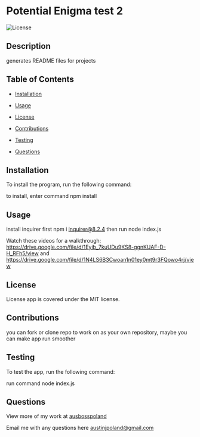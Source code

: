 # Potential Enigma test 2

  ![License](https://img.shields.io/badge/License-MIT-<blue>)

  ## Description

  generates README files for projects

  ## Table of Contents

  * [Installation](#installation)

  * [Usage](#usage)

  
 * [License](*license) 


  * [Contributions](#contributions)

  * [Testing](#testing)

  * [Questions](#questions)

  ## Installation
  
  To install the program, run the following command:

  to install, enter command npm install

  ## Usage

  install inquirer first npm i inquirer@8.2.4 then run node index.js
  
  Watch these videos for a walkthrough:
  https://drive.google.com/file/d/1Eyib_7kuUDu9KS8-ggnKUAF-D-H_RFh5/view
  and
  https://drive.google.com/file/d/1N4LS6B3Cwoan1n01ey0mt9r3FQowo4rj/view
  
  ## License
    
  License app is covered under the MIT license.

  ## Contributions

  you can fork or clone repo to work on as your own repository, maybe you can make app run smoother

  ## Testing
  To test the app, run the following command:

  run command node index.js

  ## Questions

  View more of my work at
  [ausbosspoland](https://github.com/ausbosspoland/)

  Email me with any questions here
  austinjpoland@gmail.com

